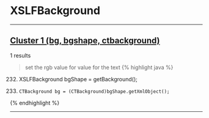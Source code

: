 # XSLFBackground

***

## [Cluster 1 (bg, bgshape, ctbackground)](./1)
1 results
> set the rgb value for value for the text 
{% highlight java %}
232. XSLFBackground bgShape = getBackground();
234.     CTBackground bg = (CTBackground)bgShape.getXmlObject();
{% endhighlight %}

***

